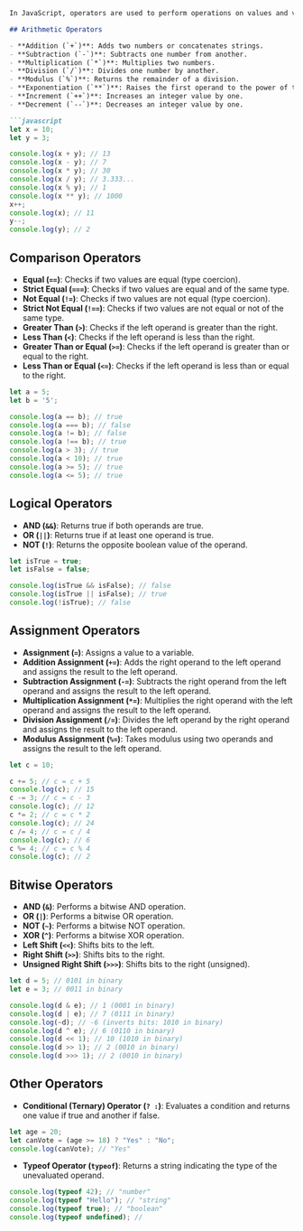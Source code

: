 

```markdown



In JavaScript, operators are used to perform operations on values and variables. They can be categorized into several types:

## Arithmetic Operators

- **Addition (`+`)**: Adds two numbers or concatenates strings.
- **Subtraction (`-`)**: Subtracts one number from another.
- **Multiplication (`*`)**: Multiplies two numbers.
- **Division (`/`)**: Divides one number by another.
- **Modulus (`%`)**: Returns the remainder of a division.
- **Exponentiation (`**`)**: Raises the first operand to the power of the second operand.
- **Increment (`++`)**: Increases an integer value by one.
- **Decrement (`--`)**: Decreases an integer value by one.

```javascript
let x = 10;
let y = 3;

console.log(x + y); // 13
console.log(x - y); // 7
console.log(x * y); // 30
console.log(x / y); // 3.333...
console.log(x % y); // 1
console.log(x ** y); // 1000
x++;
console.log(x); // 11
y--;
console.log(y); // 2
```

## Comparison Operators

- **Equal (`==`)**: Checks if two values are equal (type coercion).
- **Strict Equal (`===`)**: Checks if two values are equal and of the same type.
- **Not Equal (`!=`)**: Checks if two values are not equal (type coercion).
- **Strict Not Equal (`!==`)**: Checks if two values are not equal or not of the same type.
- **Greater Than (`>`)**: Checks if the left operand is greater than the right.
- **Less Than (`<`)**: Checks if the left operand is less than the right.
- **Greater Than or Equal (`>=`)**: Checks if the left operand is greater than or equal to the right.
- **Less Than or Equal (`<=`)**: Checks if the left operand is less than or equal to the right.

```javascript
let a = 5;
let b = '5';

console.log(a == b); // true
console.log(a === b); // false
console.log(a != b); // false
console.log(a !== b); // true
console.log(a > 3); // true
console.log(a < 10); // true
console.log(a >= 5); // true
console.log(a <= 5); // true
```

## Logical Operators

- **AND (`&&`)**: Returns true if both operands are true.
- **OR (`||`)**: Returns true if at least one operand is true.
- **NOT (`!`)**: Returns the opposite boolean value of the operand.

```javascript
let isTrue = true;
let isFalse = false;

console.log(isTrue && isFalse); // false
console.log(isTrue || isFalse); // true
console.log(!isTrue); // false
```

## Assignment Operators

- **Assignment (`=`)**: Assigns a value to a variable.
- **Addition Assignment (`+=`)**: Adds the right operand to the left operand and assigns the result to the left operand.
- **Subtraction Assignment (`-=`)**: Subtracts the right operand from the left operand and assigns the result to the left operand.
- **Multiplication Assignment (`*=`)**: Multiplies the right operand with the left operand and assigns the result to the left operand.
- **Division Assignment (`/=`)**: Divides the left operand by the right operand and assigns the result to the left operand.
- **Modulus Assignment (`%=`)**: Takes modulus using two operands and assigns the result to the left operand.

```javascript
let c = 10;

c += 5; // c = c + 5
console.log(c); // 15
c -= 3; // c = c - 3
console.log(c); // 12
c *= 2; // c = c * 2
console.log(c); // 24
c /= 4; // c = c / 4
console.log(c); // 6
c %= 4; // c = c % 4
console.log(c); // 2
```

## Bitwise Operators

- **AND (`&`)**: Performs a bitwise AND operation.
- **OR (`|`)**: Performs a bitwise OR operation.
- **NOT (`~`)**: Performs a bitwise NOT operation.
- **XOR (`^`)**: Performs a bitwise XOR operation.
- **Left Shift (`<<`)**: Shifts bits to the left.
- **Right Shift (`>>`)**: Shifts bits to the right.
- **Unsigned Right Shift (`>>>`)**: Shifts bits to the right (unsigned).

```javascript
let d = 5; // 0101 in binary
let e = 3; // 0011 in binary

console.log(d & e); // 1 (0001 in binary)
console.log(d | e); // 7 (0111 in binary)
console.log(~d); // -6 (inverts bits: 1010 in binary)
console.log(d ^ e); // 6 (0110 in binary)
console.log(d << 1); // 10 (1010 in binary)
console.log(d >> 1); // 2 (0010 in binary)
console.log(d >>> 1); // 2 (0010 in binary)
```

## Other Operators

- **Conditional (Ternary) Operator (`? :`)**: Evaluates a condition and returns one value if true and another if false.

```javascript
let age = 20;
let canVote = (age >= 18) ? "Yes" : "No";
console.log(canVote); // "Yes"
```

- **Typeof Operator (`typeof`)**: Returns a string indicating the type of the unevaluated operand.

```javascript
console.log(typeof 42); // "number"
console.log(typeof "Hello"); // "string"
console.log(typeof true); // "boolean"
console.log(typeof undefined); //